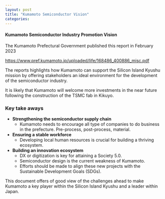 ```yaml
---
layout: post
title: "Kumamoto Semiconductor Vision"
categories: 
---
```

#### Kumamoto Semiconductor Industry Promotion Vision 

The Kumamoto Prefectural Government published this report in February 2023 

<https://www.pref.kumamoto.jp/uploaded/life/168486_400886_misc.pdf>
 
The reports highlights how Kumamoto can support the Silicon Island Kyushu mission by offering stakeholders an ideal environment for the development of the semiconductor industry. 

It is likely that Kumamoto will welcome more investments in the near future following the construction of the TSMC fab in Kikuyo. 

### **Key take aways**
- **Strengthening the semiconductor supply chain**
    - Kumamoto needs to encourage all type of companies to do business in the prefecture. Pre-process, post-process, material. 
- **Ensuring a stable workforce**
  - Developing local human resources is crucial for building a thriving ecosystem. 
- **Building an innovation ecosystem**
    - DX or digitization is key for attaining a Society 5.0. 
    -  Semiconductor design is the current weakness of Kumamoto. 
    - Efforts should be made to align these new projects with the Sustainable Development Goals (SDGs). 



This document offers of good view of the challenges ahead to make Kumamoto a key player within the Silicon Island Kyushu and a leader within Japan. 


